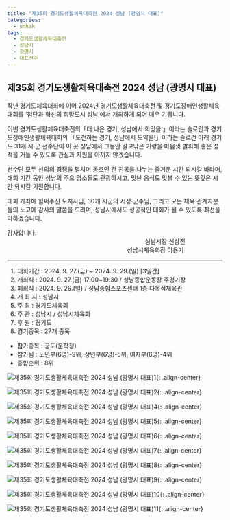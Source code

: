 ```yaml
---
title: "제35회 경기도생활체육대축전 2024 성남 (광명시 대표)"
categories:
  - unhak
tags:
  - 경기도생활체육대축전
  - 성남시
  - 광명시
  - 대표선수
---
```


## 제35회 경기도생활체육대축전 2024 성남 (광명시 대표)

작년 경기도체육대회에 이어 2024년 경기도생활체육대축전 및 경기도장애인생활체육대회를 ‘첨단과 혁신의 희망도시 성남’에서 개최하게 되어 매우 기쁩니다.   

이번 경기도생활체육대축전의「더 나은 경기, 성남에서 희망을!」이라는 슬로건과 경기도장애인생활체육대회의 「도전하는 경기, 성남에서 도약을!」이라는 슬로건 아래 경기도 31개 시·군 선수단이 이 곳 성남에서 그동안 갈고닦은 기량을 마음껏 발휘해 좋은 성적을 거둘 수 있도록 관심과 지원을 아끼지 않겠습니다.   

선수단 모두 선의의 경쟁을 펼치며 동호인 간 친목을 나누는 즐거운 시간 되시길 바라며, 대회 기간 동안 성남의 주요 명소들도 관광하시고, 맛난 음식도 맛볼 수 있는 뜻깊은 시간 되시길 기원합니다.   

대회 개최에 힘써주신 도지사님, 30개 시군의 시장·군수님, 그리고 모든 체육 관계자분들의 노고에 감사의 말씀을 드리며, 성남시에서도 성공적인 대회가 될 수 있도록 최선을 다하겠습니다.   

감사합니다.   
　　　　　　　　　　　　　　　　　　　　　　　성남시장 신상진   
　　　　　　　　　　　　　　　　　　　　성남시체육회장 이용기   

***

1. 대회기간 : 2024. 9. 27.(금) ~ 2024. 9. 29.(일) [3일간]
2. 개회식 : 2024. 9. 27.(금) 17:00~19:30 / 성남종합운동장 주경기장
3. 폐회식 : 2024. 9. 29.(일) / 성남종합스포츠센터 1층 다목적체육관
4. 개 최 지 : 성남시       
5. 주 최 : 경기도체육회       
6. 주 관 : 성남시 / 성남시체육회       
7. 후 원 : 경기도
8. 경기종목 : 27개 종목

- 참가종목 : 궁도(운학정) 
- 참가팀 : 노년부(6명)-9위, 장년부(6명)-5위, 여자부(6명)-4위
- 종합순위 : 8위

![제35회 경기도생활체육대축전 2024 성남 (광명시 대표)1](/assets/images/unhak/ggsports_202409_01.png "제35회 경기도생활체육대축전 2024 성남 (광명시 대표)1"){: .align-center}

![제35회 경기도생활체육대축전 2024 성남 (광명시 대표)2](/assets/images/unhak/ggsports_202409_02.png "제35회 경기도생활체육대축전 2024 성남 (광명시 대표)2"){: .align-center}

![제35회 경기도생활체육대축전 2024 성남 (광명시 대표)4](/assets/images/unhak/ggsports_202409_03.png "제35회 경기도생활체육대축전 2024 성남 (광명시 대표)4"){: .align-center}

![제35회 경기도생활체육대축전 2024 성남 (광명시 대표)5](/assets/images/unhak/ggsports_202409_04.png "제35회 경기도생활체육대축전 2024 성남 (광명시 대표)5"){: .align-center}

![제35회 경기도생활체육대축전 2024 성남 (광명시 대표)6](/assets/images/unhak/ggsports_202409_05.png "제35회 경기도생활체육대축전 2024 성남 (광명시 대표)6"){: .align-center}

![제35회 경기도생활체육대축전 2024 성남 (광명시 대표)7](/assets/images/unhak/ggsports_202409_06.png "제35회 경기도생활체육대축전 2024 성남 (광명시 대표)7"){: .align-center}

![제35회 경기도생활체육대축전 2024 성남 (광명시 대표)8](/assets/images/unhak/ggsports_202409_07.png "제35회 경기도생활체육대축전 2024 성남 (광명시 대표)8"){: .align-center}

![제35회 경기도생활체육대축전 2024 성남 (광명시 대표)9](/assets/images/unhak/ggsports_202409_08.png "제35회 경기도생활체육대축전 2024 성남 (광명시 대표)9"){: .align-center}

![제35회 경기도생활체육대축전 2024 성남 (광명시 대표)10](/assets/images/unhak/ggsports_202409_09.png "제35회 경기도생활체육대축전 2024 성남 (광명시 대표)10"){: .align-center}

![제35회 경기도생활체육대축전 2024 성남 (광명시 대표)11](/assets/images/unhak/ggsports_202409_10.png "제35회 경기도생활체육대축전 2024 성남 (광명시 대표)11"){: .align-center}



